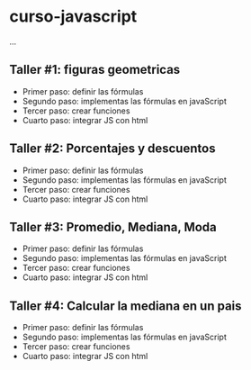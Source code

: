 # curso-javascript

...

## Taller #1: figuras geometricas

- Primer paso: definir las fórmulas
- Segundo paso: implementas las fórmulas en javaScript
- Tercer paso: crear funciones
- Cuarto paso: integrar JS con html

## Taller #2: Porcentajes y descuentos

- Primer paso: definir las fórmulas
- Segundo paso: implementas las fórmulas en javaScript
- Tercer paso: crear funciones
- Cuarto paso: integrar JS con html

## Taller #3: Promedio, Mediana, Moda

- Primer paso: definir las fórmulas
- Segundo paso: implementas las fórmulas en javaScript
- Tercer paso: crear funciones
- Cuarto paso: integrar JS con html

## Taller #4: Calcular la mediana en un pais

- Primer paso: definir las fórmulas
- Segundo paso: implementas las fórmulas en javaScript
- Tercer paso: crear funciones
- Cuarto paso: integrar JS con html